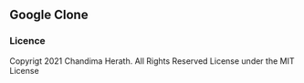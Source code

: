 ## Google Clone

### Licence

Copyrigt 2021 Chandima Herath. All Rights Reserved
License under the MIT License